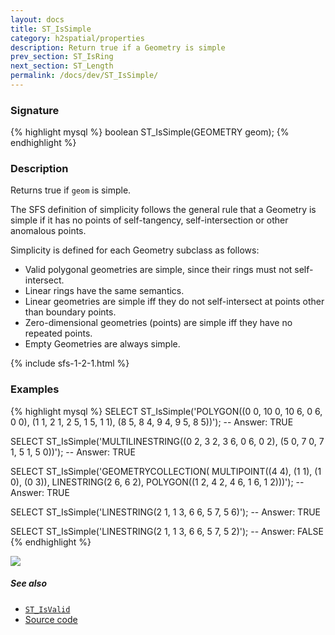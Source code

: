 ```yaml
---
layout: docs
title: ST_IsSimple
category: h2spatial/properties
description: Return true if a Geometry is simple
prev_section: ST_IsRing
next_section: ST_Length
permalink: /docs/dev/ST_IsSimple/
---
```


### Signature

{% highlight mysql %}
boolean ST_IsSimple(GEOMETRY geom);
{% endhighlight %}

### Description

Returns true if `geom` is simple.

The SFS definition of simplicity follows the general rule that a Geometry is
simple if it has no points of self-tangency, self-intersection or other
anomalous points.

Simplicity is defined for each Geometry subclass as follows:

* Valid polygonal geometries are simple, since their rings must not
  self-intersect.
* Linear rings have the same semantics.
* Linear geometries are simple iff they do not self-intersect at points other
  than boundary points.
* Zero-dimensional geometries (points) are simple iff they have no repeated
  points.
* Empty Geometries are always simple.

{% include sfs-1-2-1.html %}

### Examples

{% highlight mysql %}
SELECT ST_IsSimple('POLYGON((0 0, 10 0, 10 6, 0 6, 0 0), 
                            (1 1, 2 1, 2 5, 1 5, 1 1), 
                            (8 5, 8 4, 9 4, 9 5, 8 5))');
-- Answer: TRUE

SELECT ST_IsSimple('MULTILINESTRING((0 2, 3 2, 3 6, 0 6, 0 2), 
                                    (5 0, 7 0, 7 1, 5 1, 5 0))');
-- Answer: TRUE

SELECT ST_IsSimple('GEOMETRYCOLLECTION(
                      MULTIPOINT((4 4), (1 1), (1 0), (0 3)), 
                      LINESTRING(2 6, 6 2), 
                      POLYGON((1 2, 4 2, 4 6, 1 6, 1 2)))');
-- Answer: TRUE

SELECT ST_IsSimple('LINESTRING(2 1, 1 3, 6 6, 5 7, 5 6)');
-- Answer: TRUE

SELECT ST_IsSimple('LINESTRING(2 1, 1 3, 6 6, 5 7, 5 2)');
-- Answer: FALSE
{% endhighlight %}

<img class="displayed" src="../ST_IsSimple.png"/>

##### See also

* [`ST_IsValid`](../ST_IsValid)
* <a href="https://github.com/irstv/H2GIS/blob/master/h2spatial/src/main/java/org/h2gis/h2spatial/internal/function/spatial/properties/ST_IsSimple.java" target="_blank">Source code</a>
